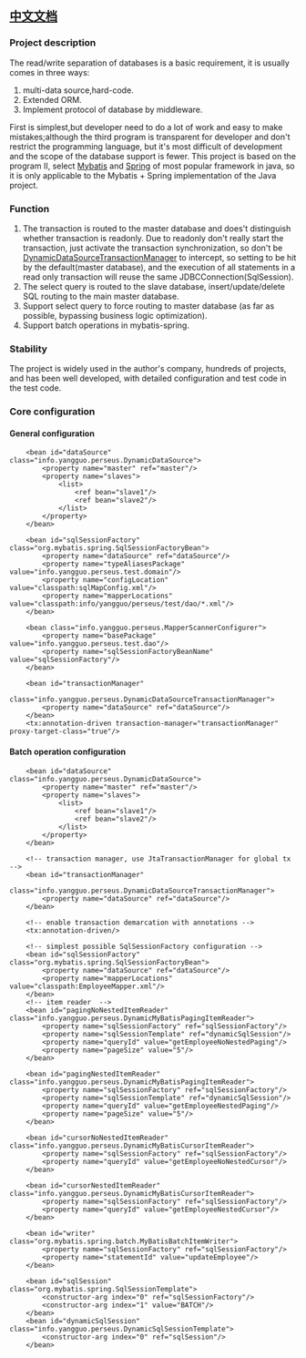 ## [中文文档](/README-ZH.md)

### Project description
The read/write separation of databases is a basic requirement, it is usually comes in three ways:
1. multi-data source,hard-code.
2. Extended ORM.
3. Implement protocol of database by middleware.


First is simplest,but developer need to do a lot of work and easy to make mistakes;although the third program is transparent
for developer and don't restrict the programming language, but it's most difficult of development and the scope of the database support is fewer.
This project is based on the program II, select  [Mybatis](http://www.mybatis.org/mybatis-3/) and [Spring](https://spring.io/) of most popular framework in java, so it is only applicable to the Mybatis + Spring implementation of the Java project.

### Function
1. The transaction is routed to the master database and does't distinguish whether transaction is readonly. Due to readonly don't really start the transaction, 
just activate the transaction synchronization, so don't be [DynamicDataSourceTransactionManager](/src/main/Java/info/yangguo/Perseus/DynamicDataSourceTransactionManager.Java) to intercept, 
so setting to be hit by the default(master database), and the execution of all statements in a read only transaction will reuse the same JDBCConnection(SqlSession).
2. The select query is routed to the slave database, insert/update/delete SQL routing to the main master database.
3. Support select query to force routing to master database (as far as possible, bypassing business logic optimization).
4. Support batch operations in mybatis-spring.


### Stability
The project is widely used in the author's company, hundreds of projects, and has been well developed, with detailed configuration and test code in the test code.


### Core configuration

#### General configuration

```
    <bean id="dataSource" class="info.yangguo.perseus.DynamicDataSource">
        <property name="master" ref="master"/>
        <property name="slaves">
            <list>
                <ref bean="slave1"/>
                <ref bean="slave2"/>
            </list>
        </property>
    </bean>

    <bean id="sqlSessionFactory" class="org.mybatis.spring.SqlSessionFactoryBean">
        <property name="dataSource" ref="dataSource"/>
        <property name="typeAliasesPackage" value="info.yangguo.perseus.test.domain"/>
        <property name="configLocation" value="classpath:sqlMapConfig.xml"/>
        <property name="mapperLocations" value="classpath:info/yangguo/perseus/test/dao/*.xml"/>
    </bean>

    <bean class="info.yangguo.perseus.MapperScannerConfigurer">
        <property name="basePackage" value="info.yangguo.perseus.test.dao"/>
        <property name="sqlSessionFactoryBeanName" value="sqlSessionFactory"/>
    </bean>

    <bean id="transactionManager"
          class="info.yangguo.perseus.DynamicDataSourceTransactionManager">
        <property name="dataSource" ref="dataSource"/>
    </bean>
    <tx:annotation-driven transaction-manager="transactionManager" proxy-target-class="true"/>
```


#### Batch operation configuration

```
    <bean id="dataSource" class="info.yangguo.perseus.DynamicDataSource">
        <property name="master" ref="master"/>
        <property name="slaves">
            <list>
                <ref bean="slave1"/>
                <ref bean="slave2"/>
            </list>
        </property>
    </bean>

    <!-- transaction manager, use JtaTransactionManager for global tx -->
    <bean id="transactionManager"
          class="info.yangguo.perseus.DynamicDataSourceTransactionManager">
        <property name="dataSource" ref="dataSource"/>
    </bean>

    <!-- enable transaction demarcation with annotations -->
    <tx:annotation-driven/>

    <!-- simplest possible SqlSessionFactory configuration -->
    <bean id="sqlSessionFactory" class="org.mybatis.spring.SqlSessionFactoryBean">
        <property name="dataSource" ref="dataSource"/>
        <property name="mapperLocations" value="classpath:EmployeeMapper.xml"/>
    </bean>
    <!-- item reader  -->
    <bean id="pagingNoNestedItemReader" class="info.yangguo.perseus.DynamicMyBatisPagingItemReader">
        <property name="sqlSessionFactory" ref="sqlSessionFactory"/>
        <property name="sqlSessionTemplate" ref="dynamicSqlSession"/>
        <property name="queryId" value="getEmployeeNoNestedPaging"/>
        <property name="pageSize" value="5"/>
    </bean>

    <bean id="pagingNestedItemReader" class="info.yangguo.perseus.DynamicMyBatisPagingItemReader">
        <property name="sqlSessionFactory" ref="sqlSessionFactory"/>
        <property name="sqlSessionTemplate" ref="dynamicSqlSession"/>
        <property name="queryId" value="getEmployeeNestedPaging"/>
        <property name="pageSize" value="5"/>
    </bean>

    <bean id="cursorNoNestedItemReader" class="info.yangguo.perseus.DynamicMyBatisCursorItemReader">
        <property name="sqlSessionFactory" ref="sqlSessionFactory"/>
        <property name="queryId" value="getEmployeeNoNestedCursor"/>
    </bean>

    <bean id="cursorNestedItemReader" class="info.yangguo.perseus.DynamicMyBatisCursorItemReader">
        <property name="sqlSessionFactory" ref="sqlSessionFactory"/>
        <property name="queryId" value="getEmployeeNestedCursor"/>
    </bean>

    <bean id="writer" class="org.mybatis.spring.batch.MyBatisBatchItemWriter">
        <property name="sqlSessionFactory" ref="sqlSessionFactory"/>
        <property name="statementId" value="updateEmployee"/>
    </bean>

    <bean id="sqlSession" class="org.mybatis.spring.SqlSessionTemplate">
        <constructor-arg index="0" ref="sqlSessionFactory"/>
        <constructor-arg index="1" value="BATCH"/>
    </bean>
    <bean id="dynamicSqlSession" class="info.yangguo.perseus.DynamicSqlSessionTemplate">
        <constructor-arg index="0" ref="sqlSession"/>
    </bean>
```
